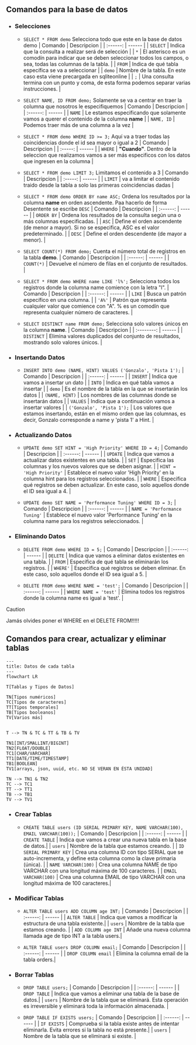 ## Comandos para la base de datos

- ### Selecciones

  - `SELECT * FROM demo` Selecciona todo que este en la base de datos demo
    | Comando | Descripcion |
    | :------: | ------ |
    | `SELECT` | Indica que la consulta a realizar será de selección |
    | `*` | El asterisco es un comodín para indicar que se deben seleccionar todos los campos, o sea, todas las columnas de la tabla. |
    | `FROM` | Indica de qué tabla específica se va a seleccionar |
    | `demo` | Nombre de la tabla. En este caso esta viene precargada en sqliteonline |
    | `;` | Una consulta termina con un punto y coma, de esta forma podemos separar varias instrucciones. |

  - `SELECT NAME, ID FROM demo;` Solamente se va a centrar en traer la columna que nosotros le especifiquemos
    | Comando | Descripcion |
    | :------: | ------ |
    | `NAME` | Le estamos especificando que solamente vamos a querer el contenido de la columna **name** |
    | `NAME, ID` | Podemos traer más de una columna a la vez |

  - `SELECT * FROM demo WHERE ID >= 3;` Aquí va a traer todas las coincidencias donde el id sea mayor o igual a 2
    | Comando | Descripcion |
    | :-----: | ------ |
    | `WHERE` | **"Cuando"**. Dentro de la seleccion que realizamos vamos a ser más especificos con los datos que ingresen en la columna |

  - `SELECT * FROM demo LIMIT 3;` Limitamos el contenido a 3
    | Comando | Descripcion |
    | :-----: | ------ |
    | `LIMIT` | va a limitar el contenido traido desde la tabla a solo las primeras coincidencias dadas |

  - `SELECT * FROM demo ORDER BY name ASC;` Ordena los resultados por la columna **name** en orden ascendente. Paa hacerlo de forma Desentente se escribe `DESC`
    | Comando | Descripcion |
    | :------: | ------ |
    | `ORDER BY` | Ordena los resultados de la consulta según una o más columnas especificadas. |
    | `ASC` | Define el orden ascendente (de menor a mayor). Si no se especifica, ASC es el valor predeterminado. |
    | `DESC` | Define el orden descendente (de mayor a menor). |

  - `SELECT COUNT(*) FROM demo;` Cuenta el número total de registros en la tabla **demo**.
    | Comando | Descripcion |
    | :------: | ------ |
    | `COUNT(*)` | Devuelve el número de filas en el conjunto de resultados. |

  - `SELECT * FROM demo WHERE name LIKE 'l%';` Selecciona todos los registros donde la columna name comience con la letra "l".
    | Comando | Descripcion |
    | :------: | ------ |
    | `LIKE` | Busca un patrón específico en una columna. |
    | `'A%'` | Patrón que representa cualquier valor que comience con "A". % es un comodín que representa cualquier número de caracteres. |

  - `SELECT DISTINCT name FROM demo;` Selecciona solo valores únicos en la columna **name**.
    | Comando | Descripcion |
    | :--------: | ------ |
    | `DISTINCT` | Elimina valores duplicados del conjunto de resultados, mostrando solo valores únicos. |

- ### Insertando Datos

  - `INSERT INTO demo (NAME, HINT) VALUES ('Gonzalo', 'Pista 1');`
    | Comando | Descripcion |
    | :------: | ------ |
    | `INSERT` | Indica que vamos a insertar un dato |
    | `INTO` | Indica en qué tabla vamos a insertar |
    | `demo` | Es el nombre de la tabla en la que se insertarán los datos |
    | `(NAME, HINT)` | Los nombres de las columnas donde se insertarán datos |
    | `VALUES` | Indica que a continuación vamos a insertar valores |
    | `('Gonzalo', 'Pista 1');` | Los valores que estamos insertando, están en el mismo orden que las columnas, es decir, Gonzalo corresponde a name y 'pista 1' a Hint. |

- ### Actualizando Datos

  - `UPDATE demo SET HINT = 'High Priority' WHERE ID = 4;`
    | Comando | Descripcion |
    | :------: | ------ |
    | `UPDATE` | Indica que vamos a actualizar datos existentes en una tabla. |
    | `SET` | Especifica las columnas y los nuevos valores que se deben asignar. |
    | `HINT = 'High Priority'` | Establece el nuevo valor 'High Priority' en la columna hint para los registros seleccionados. |
    | `WHERE` | Especifica qué registros se deben actualizar. En este caso, solo aquellos donde el ID sea igual a 4. |

  - `UPDATE demo SET NAME = 'Performance Tuning' WHERE ID = 3;`
    | Comando | Descripcion |
    | :------: | ------ |
    | `NAME = 'Performance Tuning'` | Establece el nuevo valor 'Performance Tuning' en la columna name para los registros seleccionados. |

- ### Eliminando Datos

  - `DELETE FROM demo WHERE ID = 5;`
    | Comando | Descripcion |
    | :------: | ------ |
    | `DELETE` | Indica que vamos a eliminar datos existentes en una tabla. |
    | `FROM` | Especifica de qué tabla se eliminarán los registros. |
    | `WHERE'` | Especifica qué registros se deben eliminar. En este caso, solo aquellos donde el ID sea igual a 5. |

  - `DELETE FROM demo WHERE NAME = 'test';`
    | Comando | Descripcion |
    | :------: | ------ |
    | `WHERE NAME = 'test'` | Elimina todos los registros donde la columna name es igual a 'test'. |

> [!CAUTION]
> Jamás olvides poner el WHERE en el DELETE FROM!!!!!

## Comandos para crear, actualizar y eliminar tablas

```mermaid
---
title: Datos de cada tabla
---
flowchart LR

T[Tablas y Tipos de Datos]

TN[Tipos numéricos]
TC[Tipos de caracteres]
TT[Tipos temporales]
TB[Tipos booleanos]
TV[Varios más]


T --> TN & TC & TT & TB & TV

TN1[INT/SMALLINT/BIGINT]
TN2[FLOAT/DOUBLE]
TC1[CHAR/VARCHAR]
TT1[DATE/TIME/TIMESTAMP]
TB1[BOOLEAN]
TV1[arrays, json, uuid, etc. NO SE VERAN EN ÉSTA UNIDAD]

TN --> TN1 & TN2
TC --> TC1
TT --> TT1
TB --> TB1
TV --> TV1
```

- ### Crear Tablas

  - `CREATE TABLE users (ID SERIAL PRIMARY KEY, NAME VARCHAR(100), EMAIL VARCHAR(100));`
    | Comando | Descripcion |
    | :------: | ------ |
    | `CREATE TABLE` | Indica que vamos a crear una nueva tabla en la base de datos.|
    | `users` | Nombre de la tabla que estamos creando. |
    | `ID SERIAL PRIMARY KEY` | Crea una columna ID con tipo SERIAL que se auto-incrementa, y define esta columna como la clave primaria (única). |
    | `NAME VARCHAR(100)` | Crea una columna NAME de tipo VARCHAR con una longitud máxima de 100 caracteres. |
    | `EMAIL VARCHAR(100)` | Crea una columna EMAIL de tipo VARCHAR con una longitud máxima de 100 caracteres.|

- ### Modificar Tablas

  - `ALTER TABLE users ADD COLUMN age INT;`
    | Comando | Descripcion |
    | :------: | ------ |
    | `ALTER TABLE` | Indica que vamos a modificar la estructura de una tabla existente.|
    | `users` | Nombre de la tabla que estamos creando. |
    | `ADD COLUMN age INT` | Añade una nueva columna llamada age de tipo INT a la tabla users.|

  - `ALTER TABLE users DROP COLUMN email;`
    | Comando | Descripcion |
    | :------: | ------ |
    | `DROP COLUMN email` | Elimina la columna email de la tabla orders.|

- ### Borrar Tablas

  - `DROP TABLE users;`
    | Comando | Descripcion |
    | :------: | ------ |
    | `DROP TABLE` | Indica que vamos a eliminar una tabla de la base de datos.|
    | `users` | Nombre de la tabla que se eliminará. Esta operación es irreversible y eliminará toda la información almacenada. |

  - `DROP TABLE IF EXISTS users;`
    | Comando | Descripcion |
    | :------: | ------ |
    | `IF EXISTS` | Comprueba si la tabla existe antes de intentar eliminarla. Evita errores si la tabla no está presente.|
    | `users` | Nombre de la tabla que se eliminará si existe. |
